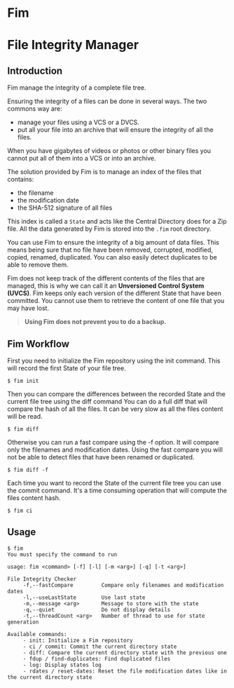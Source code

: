 # Fim
File Integrity Manager
============

## Introduction

Fim manage the integrity of a complete file tree.

Ensuring the integrity of a files can be done in several ways. The two commons way are:

-  manage your files using a VCS or a DVCS.
-  put all your file into an archive that will ensure the integrity of all the files.

When you have gigabytes of videos or photos or other binary files you cannot put all of them into a VCS or into an archive.

The solution provided by Fim is to manage an index of the files that contains:

- the filename
- the modification date
- the SHA-512 signature of all files

This index is called a `State` and acts like the Central Directory does for a Zip file.
All the data generated by Fim is stored into the `.fim` root directory.

You can use Fim to ensure the integrity of a big amount of data files.
This means being sure that no file have been removed, corrupted, modified, copied, renamed, duplicated.
You can also easily detect duplicates to be able to remove them.

Fim does not keep track of the different contents of the files that are managed,
this is why we can call it an __Unversioned Control System (UVCS)__.
Fim keeps only each version of the different State that have been committed.
You cannot use them to retrieve the content of one file that you may have lost.

> __Using Fim does not prevent you to do a backup.__

## Fim Workflow

First you need to initialize the Fim repository using the init command.
This will record the first State of your file tree.

	$ fim init

Then you can compare the differences between the recorded State and the current file tree using the diff command
You can do a full diff that will compare the hash of all the files. It can be very slow as all the files content will be read.

	$ fim diff

Otherwise you can run a fast compare using the -f option. It will compare only the filenames and modification dates.
Using the fast compare you will not be able to detect files that have been renamed or duplicated.

	$ fim diff -f

Each time you want to record the State of the current file tree you can use the commit command.
It's a time consuming operation that will compute the files content hash.

	$ fim ci

## Usage

	$ fim
	You must specify the command to run
	
	usage: fim <command> [-f] [-l] [-m <arg>] [-q] [-t <arg>]
	
	File Integrity Checker
		 -f,--fastCompare         Compare only filenames and modification dates
		 -l,--useLastState        Use last state
		 -m,--message <arg>       Message to store with the state
		 -q,--quiet               Do not display details
		 -t,--threadCount <arg>   Number of thread to use for state generation
	
	Available commands:
		 - init: Initialize a Fim repository
		 - ci / commit: Commit the current directory state
		 - diff: Compare the current directory state with the previous one
		 - fdup / find-duplicates: Find duplicated files
		 - log: Display states log
		 - rdates / reset-dates: Reset the file modification dates like in the current directory state


